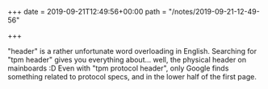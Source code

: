 +++
date = 2019-09-21T12:49:56+00:00
path = "/notes/2019-09-21-12-49-56"

+++

"header" is a rather unfortunate word overloading in English.
Searching for "tpm header" gives you everything about… well, the physical header on mainboards :D
Even with "tpm protocol header", only Google finds something related to protocol specs, and in the lower half of the first page.